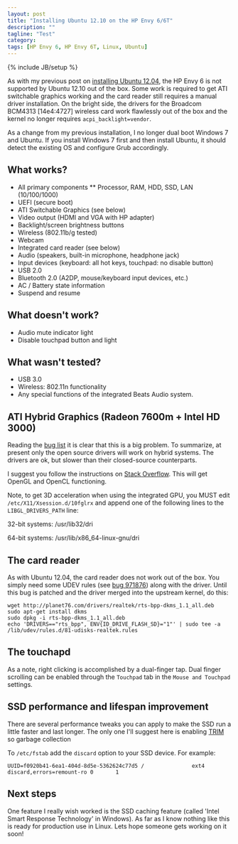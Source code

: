 ```yaml
---
layout: post
title: "Installing Ubuntu 12.10 on the HP Envy 6/6T"
description: ""
tagline: "Test"
category: 
tags: [HP Envy 6, HP Envy 6T, Linux, Ubuntu]
---
```

{% include JB/setup %}

As with my previous post on [installing Ubuntu 12.04](/blog/2012/09/02/installing-ubuntu-12-04-on-the-hp-envy-6/), the HP Envy 6 is not supported by Ubuntu 12.10 out of the box. Some work is required to get ATI switchable graphics working and the card reader still requires a manual driver installation. On the bright side, the drivers for the Broadcom BCM4313 \[14e4:4727\] wireless card work flawlessly out of the box and the kernel no longer requires  `acpi_backlight=vendor`.

As a change from my previous installation, I no longer dual boot Windows 7 and Ubuntu. If you install Windows 7 first and then install Ubuntu, it should detect the existing OS and configure Grub accordingly.

## What works?

* All primary components
** Processor, RAM, HDD, SSD, LAN (10/100/1000)
* UEFI (secure boot)
* ATI Switchable Graphics (see below)
* Video output (HDMI and VGA with HP adapter)
* Backlight/screen brightness buttons
* Wireless (802.11b/g tested)
* Webcam
* Integrated card reader (see below)
* Audio (speakers, built-in microphone, headphone jack)
* Input devices (keyboard: all hot keys, touchpad: no disable button)
* USB 2.0
* Bluetooth 2.0 (A2DP, mouse/keyboard input devices, etc.)
* AC / Battery state information
* Suspend and resume

## What doesn't work?

* Audio mute indicator light
* Disable touchpad button and light

## What wasn't tested?

* USB 3.0
* Wireless: 802.11n functionality
* Any special functions of the integrated Beats Audio system.

## ATI Hybrid Graphics (Radeon 7600m + Intel HD 3000)

Reading the [bug list](https://bugs.launchpad.net/fglrx/+bug/1068661/+index?comments=all) it is clear that this is a big problem. To summarize, at present only the open source drivers will work on hybrid systems. The drivers are ok, but slower than their closed-source counterparts. 

I suggest you follow the instructions on [Stack Overflow](http://askubuntu.com/questions/205112/ubuntu-12-10-amd-intel-hybrid-graphics-not-working). This will get OpenGL and OpenCL functioning.

Note, to get 3D acceleration when using the integrated GPU, you MUST edit `/etc/X11/Xsession.d/10fglrx` and append one of the following lines to the `LIBGL_DRIVERS_PATH` line:

32-bit systems:
    /usr/lib32/dri

64-bit systems:
    /usr/lib/x86_64-linux-gnu/dri

## The card reader

As with Ubuntu 12.04, the card reader does not work out of the box.  You simply need some UDEV rules (see [bug 971876](https://bugs.launchpad.net/ubuntu/+source/udisks/+bug/971876)) along with the driver.  Until this bug is patched and the driver merged into the upstream kernel, do this:

    wget http://planet76.com/drivers/realtek/rts-bpp-dkms_1.1_all.deb
    sudo apt-get install dkms
    sudo dpkg -i rts-bpp-dkms_1.1_all.deb
    echo 'DRIVERS=="rts_bpp", ENV{ID_DRIVE_FLASH_SD}="1"' | sudo tee -a /lib/udev/rules.d/81-udisks-realtek.rules

## The touchapd

As a note, right clicking is accomplished by a dual-finger tap. Dual finger scrolling can be enabled through the `Touchpad` tab in the `Mouse and Touchpad` settings.

## SSD performance and lifespan improvement

There are several performance tweaks you can apply to make the SSD run a little faster and last longer. The only one I'll suggest here is enabling [TRIM](http://en.wikipedia.org/wiki/TRIM) so garbage collection

To `/etc/fstab` add the `discard` option to your SSD device. For example:

    UUID=f0920b41-6ea1-404d-8d5e-5362624c77d5 /               ext4    discard,errors=remount-ro 0       1

## Next steps

One feature I really wish worked is the SSD caching feature (called 'Intel Smart Response Technology' in Windows). As far as I know nothing like this is ready for production use in Linux. Lets hope someone gets working on it soon!
